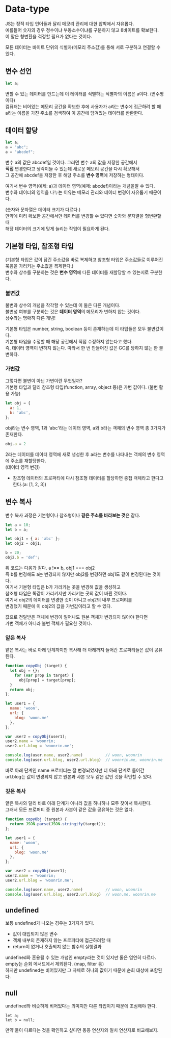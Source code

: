 # Data-type
JS는 정적 타입 언어들과 달리 메모리 관리에 대한 압박에서 자유롭다.  
예를들어 숫자의 경우 정수이냐 부동소수이냐를 구분하지 않고 8바이트를 확보한다.  
이 말은 형변환을 걱정할 필요가 없다는 것이다.

모튼 데이터는 바이트 단위의 식별자(메모리 주소값)를 통해 서로 구분하고 연결할 수 있다. 
## 변수 선언
```js
let a;
```
변할 수 있는 데이터를 만드는데 이 테이터를 식별하는 식별자의 이름은 a이다. (변수명이다)  
컴퓨터는 비어있는 메모리 공간을 확보한 후에 사용자가 a라는 변수에 접근하려 할 때  
a라는 이름을 가진 주소를 검색하여 이 공간에 담겨있는 데이터를 반환한다.

## 데이터 할당
```js
let a;
a = "abc";
a = "abcdef";
```
변수 a의 값은 abcdef일 것이다. 그러면 변수 a의 값을 저장한 공간에서  
**직접** 변경한다고 생각이들 수 있는데 새로운 메모리 공간을 다시 확보해서  
그 공간에 abcdef을 저장한 후 해당 주소를 **변수 영역**에 저장하는 형태이다.

여기서 변수 영역(예제: a)과 데이터 영역(예제: abcdef)이라는 개념을알 수 있다.  
변수와 데이터의 영역을 나누는 이유는 메모리 관리와 데이터 변경이 자유롭기 때문이다.

(숫자와 문자열은 데이터 크기가 다르다.)  
만약에 미리 확보한 공간에서만 데이터를 변경할 수 있다면 숫자와 문자열을 형변환할 때  
해당 데이터의 크기에 맞게 늘리는 작업이 필요하게 된다.

## 기본형 타입, 참조형 타입
(기본형 타입은 값이 담긴 주소값을 바로 복제하고 참조형 타입은 주소값들로 이루어진  
묶음을 가리키는 주소값을 복제한다.)  
변수와 상수를 구분하는 것은 **변수 영역**에 다른 데이터를 재할당할 수 있는지로 구분한다.  

### 불변값
불변과 상수의 개념을 착각할 수 있는데 이 둘은 다른 개념이다.  
불변성 여부를 구분하는 것은 **데이터 영역**의 메모리가 변하지 않는 것이다.  
상수와는 명확히 다른 개념!

기본형 타입은 number, string, boolean 등이 존재하는데 이 타입들은 모두 불변값이다.  
기본형 타입을 수정할 때 해당 공간에서 직접 수정하지 않는다고 했다.  
즉, 데이터 영역이 변하지 않는다. 따라서 한 번 만들어진 값은 GC를 당하지 않는 한 불변하다.

### 가변값
그렇다면 불변이 아닌 가변이란 무엇일까?  
기본형 타입과 달리 참조형 타입(function, array, object 등)은 가변 값이다. (불변 활용 가능)  
```js
let obj = {
  a: 1,
  b: 'abc',
};
```
obj라는 변수 영역, 1과 'abc'라는 데이터 영역, a와 b라는 객체의 변수 영역 총 3가지가 존재한다.
```js
obj.a = 2
```
2라는 데이터를 데이터 영역에 새로 생성한 후 a라는 변수를 나타내는 객체의 변수 영역에 주소를 재할당한다.  
(데이터 영역 변경)  
* 참조형 데이터의 프로퍼티에 다시 참조형 데이터를 할당하면 중첩 객체라고 한다고 한다.(a: [1, 2, 3])

## 변수 복사
변수 복사 과정은 기본형이나 참조형이나 **같은 주소를 바라보는 것**은 같다.  
```js
let a = 10;
let b = a;

let obj1 = { a: 'abc' };
let obj2 = obj1;

b = 20;
obj2.b = 'def';
```
위 코드는 다음과 같다. a !== b, obj1 === obj2  
즉 b를 변경해도 a는 변경되지 않지만 obj2를 변경하면 obj1도 같이 변경된다는 것이다.  
여기서 기본형 타입은 b가 가리키는 곳을 변경해 값을 생성하고  
참조형 타입은 똑같이 가리키지만 가리키는 곳의 값이 바뀐 것이다.  
여기서 obj2의 데이터를 변경한 것이 아니고 obj2의 내부 프로퍼티를  
변경했기 때문에 이 obj2의 값을 가변값이라고 할 수 있다.

값으로 전달받은 객체에 변경이 일어나도 원본 객체가 변경되지 않아야 한다면  
가변 객체가 아니라 불변 객체가 필요한 것이다.

### 얕은 복사
얕은 복사는 바로 아래 단계까지만 복사해 더 아래까지 들어간 프로퍼티들은 값이 공유된다.  
```js
function copyObj (target) {
  let obj = {};
    for (var prop in target) {
      obj[prop] = target[prop];
  }
  return obj;
};

let user1 = {
  name: 'woon',
  url: {
    blog: 'woon.me'
  },
};

var user2 = copyObj(user1);
user2.name = 'woonrin;
user2.url.blog = 'woonrin.me';

console.log(user.name, user2.name)			// woon, woonrin
console.log(user.url.blog, user2.url.blog) 	// woonrin.me, woonrin.me
```
바로 아래 단계인 name 프로퍼티는 잘 변경되었지만 더 아래 단계로 들어간  
url.blog는 값이 변경되지 않고 원본과 사본 모두 같은 값인 것을 확인할 수 있다.

### 깊은 복사
얕은 복사와 달리 바로 아래 단계가 아니라 값을 하나하나 모두 찾아서 복사한다.  
그래서 모든 프로퍼티 중 원본과 사본이 같은 값을 공유하는 것은 없다.
```js
function copyObj (target) {
  return JSON.parse(JSON.stringify(target));
};

let user1 = {
  name: 'woon',
  url: {
    blog: 'woon.me'
  },
};

var user2 = copyObj(user1);
user2.name = 'woonrin;
user2.url.blog = 'woonrin.me';

console.log(user.name, user2.name)			// woon, woonrin
console.log(user.url.blog, user2.url.blog) 	// woon.me, woonrin.me
```

## undefined
보통 undefined가 나오는 경우는 3가지가 있다.  
- 값이 대입되지 않은 변수
- 객체 내부의 존재하지 않는 프로퍼티에 접근하려할 때
- return이 없거나 호출되지 않는 함수의 실행결과

undefined와 혼용될 수 있는 개념인 empty라는 것이 있지만 둘은 엄연히 다르다.  
empty는 순회 메서드에서 제외된다. (map, filter 등)  
하지만 undefined는 비어있지만 그 자체로 하나의 값이기 때문에 순회 대상에 포함된다.

## null
undefined와 비슷하게 비어있다는 의미지만 다른 타입이기 때문에 조심해야 한다.  
```
let a;
let b = null;
```
만약 둘이 다르다는 것을 확인하고 싶다면 동등 연산자와 일치 연산자로 비교해보자.
